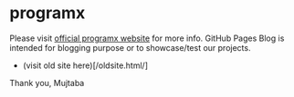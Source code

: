 # programx

Please visit [official programx website](https://programx.tech/) for more info. GitHub Pages Blog is intended for blogging purpose or to showcase/test our projects.

- (visit old site here)[/oldsite.html/]

Thank you,
Mujtaba


